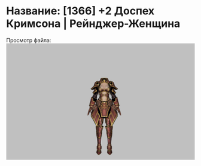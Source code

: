 # Название: [1366] +2 Доспех Кримсона | Рейнджер-Женщина

Просмотр файла:
![p030010.png](p030010.png)
